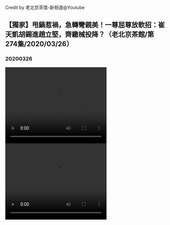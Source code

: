 Credit by 老北京茶馆-新频道@Youtube
## 【獨家】甩鍋惹禍，急轉彎親美！一尊屈尊放軟招：崔天凱胡錫進趙立堅，齊繳械投降？（老北京茶館/第274集/2020/03/26）
### 20200326
<video width="320" height="240" controls>
  <source src="/老北京茶馆-新频道/videos/20200326_S8ThbgvMv1E-split-001.mp4" type="video/mp4">
</video>
<video width="320" height="240" controls>
  <source src="/老北京茶馆-新频道/videos/20200326_S8ThbgvMv1E-split-002.mp4" type="video/mp4">
</video>
